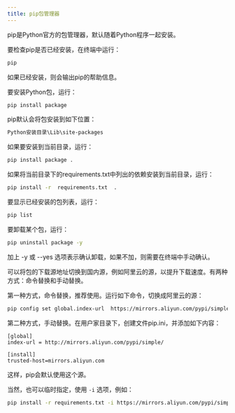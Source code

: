 ```yaml
---
title: pip包管理器
---
```


pip是Python官方的包管理器，默认随着Python程序一起安装。

要检查pip是否已经安装，在终端中运行：

```sh
pip
```

如果已经安装，则会输出pip的帮助信息。

要安装Python包，运行：

```sh
pip install package
```

pip默认会将包安装到如下位置：

```sh
Python安装目录\Lib\site-packages
```

如果要安装到当前目录，运行：

```sh
pip install package .
```

如果将当前目录下的requirements.txt中列出的依赖安装到当前目录，运行：

```sh
pip install -r  requirements.txt  .
```

要显示已经安装的包列表，运行：

```sh
pip list
```

要卸载某个包，运行：

```sh
pip uninstall package -y
```

加上 -y 或 --yes 选项表示确认卸载，如果不加，则需要在终端中手动确认。

可以将包的下载源地址切换到国内源，例如阿里云的源，以提升下载速度。有两种方式：命令替换和手动替换。

第一种方式，命令替换，推荐使用。运行如下命令，切换成阿里云的源：

```sh
pip config set global.index-url  https://mirrors.aliyun.com/pypi/simple
```

第二种方式，手动替换。在用户家目录下，创建文件pip.ini，并添加如下内容：

```
[global]
index-url = http://mirrors.aliyun.com/pypi/simple/

[install]
trusted-host=mirrors.aliyun.com
```

这样，pip会默认使用这个源。

当然，也可以临时指定，使用 ` -i ` 选项，例如：

```sh
pip install -r requirements.txt -i https://mirrors.aliyun.com/pypi/simple
```

